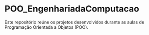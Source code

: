 # POO_EngenhariadaComputacao
Este repositório reúne os projetos desenvolvidos durante as aulas de Programação Orientada a Objetos (POO).
